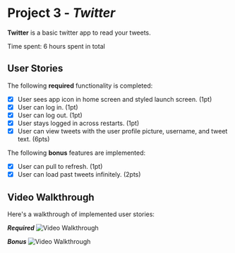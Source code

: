 # Project 3 - *Twitter*

**Twitter** is a basic twitter app to read your tweets.

Time spent: 6 hours spent in total

## User Stories

The following **required** functionality is completed:

- [x] User sees app icon in home screen and styled launch screen. (1pt)
- [x] User can log in. (1pt)
- [x] User can log out. (1pt)
- [x] User stays logged in across restarts. (1pt)
- [x] User can view tweets with the user profile picture, username, and tweet text. (6pts)

The following **bonus** features are implemented:

- [x] User can pull to refresh. (1pt)
- [x] User can load past tweets infinitely. (2pts)

## Video Walkthrough

Here's a walkthrough of implemented user stories:

***Required***
<img src='https://media.giphy.com/media/c4SVjC0MFeBQXJ3RiS/giphy.gif' title='Video Walkthrough' width='' alt='Video Walkthrough' />

***Bonus***
<img src='https://media.giphy.com/media/8DdbQKeB50rN2l0Cph/giphy.gif' title='Video Walkthrough' width='' alt='Video Walkthrough' />